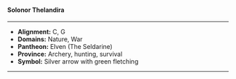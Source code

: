 #### Solonor Thelandira
___

- **Alignment:** C, G
- **Domains:** Nature, War
- **Pantheon:** Elven (The Seldarine)
- **Province:** Archery, hunting, survival
- **Symbol:** Silver arrow with green fletching
___
